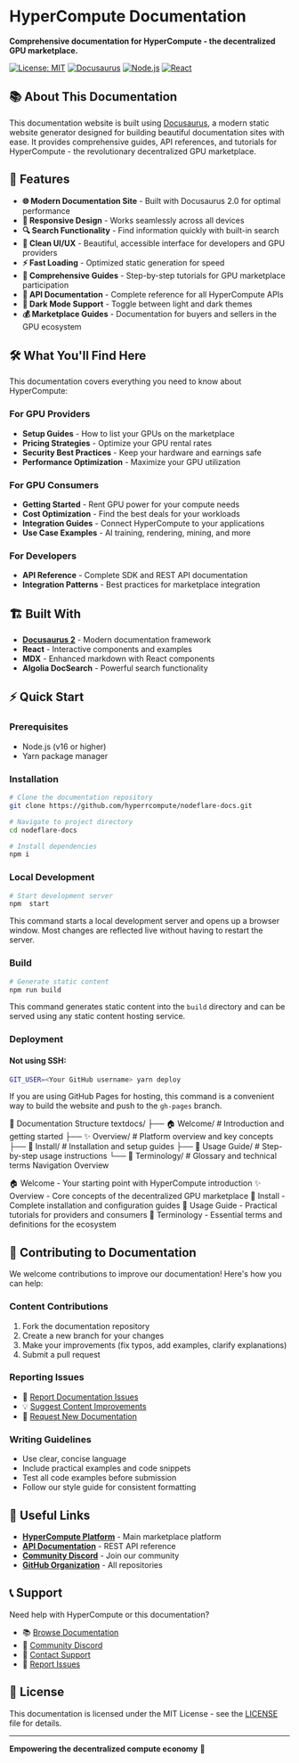 # HyperCompute Documentation

**Comprehensive documentation for HyperCompute - the decentralized GPU marketplace.**

[![License: MIT](https://img.shields.io/badge/License-MIT-yellow.svg)](https://opensource.org/licenses/MIT)
[![Docusaurus](https://img.shields.io/badge/Docusaurus-2.0-green.svg)](https://docusaurus.io/)
[![Node.js](https://img.shields.io/badge/Node.js-43853D?style=flat&logo=node.js&logoColor=white)](https://nodejs.org/)
[![React](https://img.shields.io/badge/React-20232A?style=flat&logo=react&logoColor=61DAFB)](https://reactjs.org/)

## 📚 About This Documentation

This documentation website is built using [Docusaurus](https://docusaurus.io/), a modern static website generator designed for building beautiful documentation sites with ease. It provides comprehensive guides, API references, and tutorials for HyperCompute - the revolutionary decentralized GPU marketplace.

## 🚀 Features

- **🌐 Modern Documentation Site** - Built with Docusaurus 2.0 for optimal performance
- **📱 Responsive Design** - Works seamlessly across all devices
- **🔍 Search Functionality** - Find information quickly with built-in search
- **🎨 Clean UI/UX** - Beautiful, accessible interface for developers and GPU providers
- **⚡ Fast Loading** - Optimized static generation for speed
- **📖 Comprehensive Guides** - Step-by-step tutorials for GPU marketplace participation
- **🔧 API Documentation** - Complete reference for all HyperCompute APIs
- **🌙 Dark Mode Support** - Toggle between light and dark themes
- **💰 Marketplace Guides** - Documentation for buyers and sellers in the GPU ecosystem

## 🛠️ What You'll Find Here

This documentation covers everything you need to know about HyperCompute:

### For GPU Providers
- **Setup Guides** - How to list your GPUs on the marketplace
- **Pricing Strategies** - Optimize your GPU rental rates
- **Security Best Practices** - Keep your hardware and earnings safe
- **Performance Optimization** - Maximize your GPU utilization

### For GPU Consumers  
- **Getting Started** - Rent GPU power for your compute needs
- **Cost Optimization** - Find the best deals for your workloads
- **Integration Guides** - Connect HyperCompute to your applications
- **Use Case Examples** - AI training, rendering, mining, and more

### For Developers
- **API Reference** - Complete SDK and REST API documentation
- **Integration Patterns** - Best practices for marketplace integration

## 🏗️ Built With

- **[Docusaurus 2](https://docusaurus.io/)** - Modern documentation framework
- **React** - Interactive components and examples
- **MDX** - Enhanced markdown with React components
- **Algolia DocSearch** - Powerful search functionality

## ⚡ Quick Start

### Prerequisites

- Node.js (v16 or higher)
- Yarn package manager

### Installation

```bash
# Clone the documentation repository
git clone https://github.com/hyperrcompute/nodeflare-docs.git

# Navigate to project directory
cd nodeflare-docs

# Install dependencies
npm i 
```

### Local Development

```bash
# Start development server
npm  start
```

This command starts a local development server and opens up a browser window. Most changes are reflected live without having to restart the server.

### Build

```bash
# Generate static content
npm run build
```

This command generates static content into the `build` directory and can be served using any static content hosting service.

### Deployment


#### Not using SSH:
```bash
GIT_USER=<Your GitHub username> yarn deploy
```

If you are using GitHub Pages for hosting, this command is a convenient way to build the website and push to the `gh-pages` branch.


📖 Documentation Structure
textdocs/
├── 🏠 Welcome/               # Introduction and getting started
├── ✨ Overview/              # Platform overview and key concepts
├── 🚀 Install/               # Installation and setup guides
├── 📘 Usage Guide/           # Step-by-step usage instructions
└── 🧠 Terminology/           # Glossary and technical terms
Navigation Overview

🏠 Welcome - Your starting point with HyperCompute introduction
✨ Overview - Core concepts of the decentralized GPU marketplace
🚀 Install - Complete installation and configuration guides
📘 Usage Guide - Practical tutorials for providers and consumers
🧠 Terminology - Essential terms and definitions for the ecosystem

## 🤝 Contributing to Documentation

We welcome contributions to improve our documentation! Here's how you can help:

### Content Contributions
1. Fork the documentation repository
2. Create a new branch for your changes
3. Make your improvements (fix typos, add examples, clarify explanations)
4. Submit a pull request

### Reporting Issues
- 🐛 [Report Documentation Issues](https://github.com/hypercompute/nodeflare-docs/issues)
- 💡 [Suggest Content Improvements](https://github.com/hypercompute/nodeflare-docs/issues)
- 📝 [Request New Documentation](https://github.com/hypercompute/nodeflare-docs/issues)

### Writing Guidelines
- Use clear, concise language
- Include practical examples and code snippets
- Test all code examples before submission
- Follow our style guide for consistent formatting

## 🔗 Useful Links

- **[HyperCompute Platform](http://hyperrcompute.com)** - Main marketplace platform
- **[API Documentation](https://docs.hyperrcompute.com)** - REST API reference
- **[Community Discord](https://discord.gg/hyperrcompute)** - Join our community
- **[GitHub Organization](https://github.com/hyperrcompute)** - All repositories

## 📞 Support

Need help with HyperCompute or this documentation?

- 📚 [Browse Documentation](https://docs.hyperrcompute.com)
- 💬 [Community Discord](https://discord.gg/hyperrcompute)
- 📧 [Contact Support](mailto:official@hyperrcompute.com)
- 🐛 [Report Issues](https://github.com/hyperrcompute/nodeflare-docs/issues)

## 📝 License

This documentation is licensed under the MIT License - see the [LICENSE](LICENSE) file for details.

---

**Empowering the decentralized compute economy** 🚀
